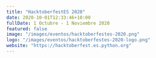 ```yaml
---
title: "HacktoberfestES 2020"
date: 2020-10-01T12:33:46+10:00
fullDate: 1 Octubre - 1 Noviembre 2020
featured: false
image: "/images/eventos/hacktoberfestes-2020.png"
logo: "/images/eventos/hacktoberfestes-2020-logo.png"
website: "https://hacktoberfest.es.python.org"
---
```

